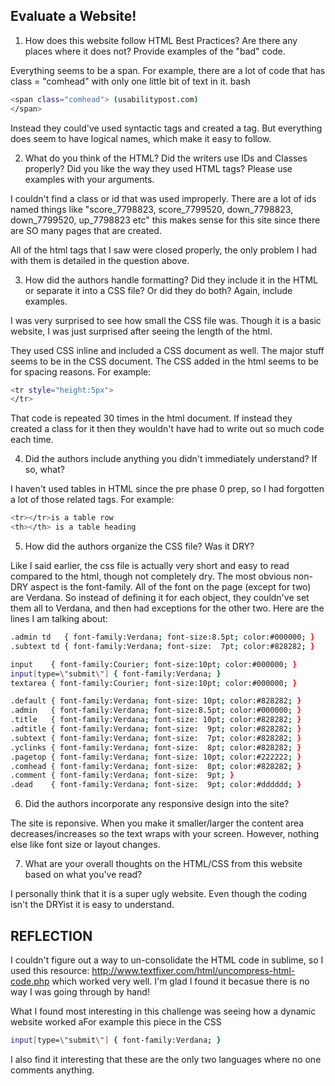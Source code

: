 ## Evaluate a Website! 
 
1) How does this website follow HTML Best Practices? Are there any places where 
it does not?  Provide examples of the "bad" code.

Everything seems to be a span. For example, there are a lot of code that has class = "comhead" with only one little bit of text in it. 
bash 
```bash 
<span class="comhead"> (usabilitypost.com) 
</span>
```

Instead they could've used syntactic tags and created a <comhead></comhead> tag.
But everything does seem to have logical names, which make it easy to follow.

 
2) What do you think of the HTML? Did the writers use IDs and Classes properly? 
Did you like the way they used HTML tags?  Please use examples with your arguments.


I couldn't find a class or id that was used improperly. There are a lot of ids named things like "score_7798823, score_7799520,  down_7798823, down_7799520, up_7798823 etc" this makes sense for this site since there are SO many pages that are created. 

All of the html tags that I saw were closed properly, the only problem I had with them is detailed in the question above. 



 
3) How did the authors handle formatting? Did they include it in the HTML or 
separate it into a CSS file? Or did they do both?  Again, include examples.

I was very surprised to see how small the CSS file was. Though it is a basic website, I was just surprised after seeing the length of the html. 

They used CSS inline and included a CSS document as well. The major stuff seems to be in the CSS document. The CSS added in the html seems to be for spacing reasons. For example: 
```bash 
<tr style="height:5px">
</tr>
```

That code is repeated 30 times in the html document. If instead they created a class for it then they wouldn't have had to write out so much code each time. 


4) Did the authors include anything you didn't immediately understand? 
If so, what?

I haven't used tables in HTML since the pre phase 0 prep, so I had forgotten a lot of those related tags. For example: 
```bash 
<tr></tr>is a table row 
<th></th> is a table heading
```

5) How did the authors organize the CSS file? Was it DRY?

Like I said earlier, the css file is actually very short and easy to read compared to the html, though not completely dry. 
The most obvious non-DRY aspect is the font-family. All of the font on the page (except for two) are Verdana. So instead of defining it for each object, they couldn've set them all to Verdana, and then had exceptions for the other two. Here are the lines I am talking about:
```bash 
.admin td   { font-family:Verdana; font-size:8.5pt; color:#000000; }
.subtext td { font-family:Verdana; font-size:  7pt; color:#828282; }

input    { font-family:Courier; font-size:10pt; color:#000000; }
input[type=\"submit\"] { font-family:Verdana; }
textarea { font-family:Courier; font-size:10pt; color:#000000; }

.default { font-family:Verdana; font-size: 10pt; color:#828282; }
.admin   { font-family:Verdana; font-size:8.5pt; color:#000000; }
.title   { font-family:Verdana; font-size: 10pt; color:#828282; }
.adtitle { font-family:Verdana; font-size:  9pt; color:#828282; }
.subtext { font-family:Verdana; font-size:  7pt; color:#828282; }
.yclinks { font-family:Verdana; font-size:  8pt; color:#828282; }
.pagetop { font-family:Verdana; font-size: 10pt; color:#222222; }
.comhead { font-family:Verdana; font-size:  8pt; color:#828282; }
.comment { font-family:Verdana; font-size:  9pt; }
.dead    { font-family:Verdana; font-size:  9pt; color:#dddddd; }
```


6) Did the authors incorporate any responsive design into the site?

The site is reponsive. When you make it smaller/larger the content area decreases/increases so the text wraps with your screen. However, nothing else like font size or layout changes. 
 
7) What are your overall thoughts on the HTML/CSS from this website based on 
what you've read?


I personally think that it is a super ugly website. Even though the coding isn't the DRYist it is easy to understand.


## REFLECTION

I couldn't figure out a way to un-consolidate the HTML code in sublime, so I used this resource: 
http://www.textfixer.com/html/uncompress-html-code.php
which worked very well. I'm glad I found it becasue there is no way I was going through by hand!

What I found most interesting in this challenge was seeing how a dynamic website worked aFor example this piece in the CSS
```bash
input[type=\"submit\"] { font-family:Verdana; }
```

I also find it interesting that these are the only two languages where no one comments anything. 

